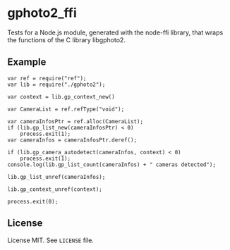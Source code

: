 gphoto2_ffi
=============

Tests for a Node.js module, generated with the node-ffi library, that wraps the
functions of the C library libgphoto2.


Example
-------

    var ref = require("ref");
    var lib = require("./gphoto2");

    var context = lib.gp_context_new()

    var CameraList = ref.refType("void");

    var cameraInfosPtr = ref.alloc(CameraList);
    if (lib.gp_list_new(cameraInfosPtr) < 0)
        process.exit(1);
    var cameraInfos = cameraInfosPtr.deref();

    if (lib.gp_camera_autodetect(cameraInfos, context) < 0)
        process.exit(1);
    console.log(lib.gp_list_count(cameraInfos) + " cameras detected");

    lib.gp_list_unref(cameraInfos);

    lib.gp_context_unref(context);

    process.exit(0);


License
-------

License MIT. See `LICENSE` file.
